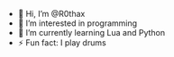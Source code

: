 - 👋 Hi, I’m @R0thax
- 👀 I’m interested in programming
- 🌱 I’m currently learning Lua and Python
- ⚡ Fun fact: I play drums

